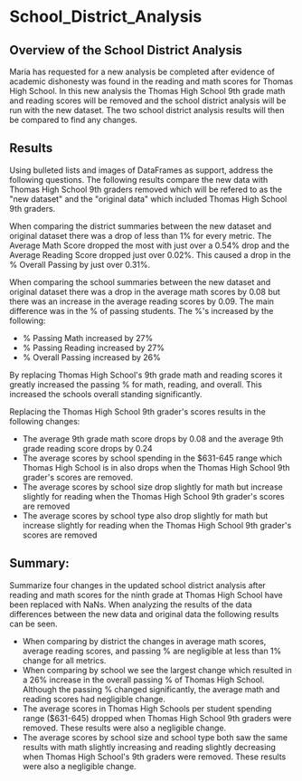 # School_District_Analysis

## Overview of the School District Analysis

Maria has requested for a new analysis be completed after evidence of academic dishonesty was found in the reading and math scores for Thomas High School. In this new analysis the Thomas High School 9th grade math and reading scores will be removed and the school district analysis will be run with the new dataset. The two school district analysis results will then be compared to find any changes. 


## Results

Using bulleted lists and images of DataFrames as support, address the following questions.
The following results compare the new data with Thomas High School 9th graders removed which will be refered to as the "new dataset" and the "original data" which included Thomas High School 9th graders.

When comparing the district summaries between the new dataset and original dataset there was a drop of less than 1% for every metric. The Average Math Score dropped the most with just over a 0.54% drop and the Average Reading Score dropped just over 0.02%. This caused a drop in the % Overall Passing by just over 0.31%.

When comparing the school summaries between the new dataset and original dataset there was a drop in the average math scores by 0.08 but there was an increase in the average reading scores by 0.09. The main difference was in the % of passing students. The %'s increased by the following:
- % Passing Math increased by 27%
- % Passing Reading increased by 27%
- % Overall Passing increased by 26%

By replacing Thomas High School's 9th grade math and reading scores it greatly increased the passing % for math, reading, and overall. This increased the schools overall standing significantly. 

Replacing the Thomas High School 9th grader's scores results in the following changes:
- The average 9th grade math score drops by 0.08 and the average 9th grade reading score drops by 0.24
- The average scores by school spending in the $631-645 range which Thomas High School is in also drops when the Thomas High School 9th grader's scores are removed.
- The average scores by school size drop slightly for math but increase slightly for reading when the Thomas High School 9th grader's scores are removed
- The average scores by school type also drop slightly for math but increase slightly for reading when the Thomas High School 9th grader's scores are removed


## Summary: 

Summarize four changes in the updated school district analysis after reading and math scores for the ninth grade at Thomas High School have been replaced with NaNs.
When analyzing the results of the data differences between the new data and original data the following results can be seen.
- When comparing by district the changes in average math scores, average reading scores, and passing % are negligible at less than 1% change for all metrics.
- When comparing by school we see the largest change which resulted in a 26% increase in the overall passing % of Thomas High School. Although the passing % changed significantly, the average math and reading scores had negligible change.
- The average scores in Thomas High Schools per student spending range ($631-645) dropped when Thomas High School 9th graders were removed. These results were also a negligible change.
- The average scores by school size and school type both saw the same results with math slightly increasing and reading slightly decreasing when Thomas High School's 9th graders were removed. These results were also a negligible change.
